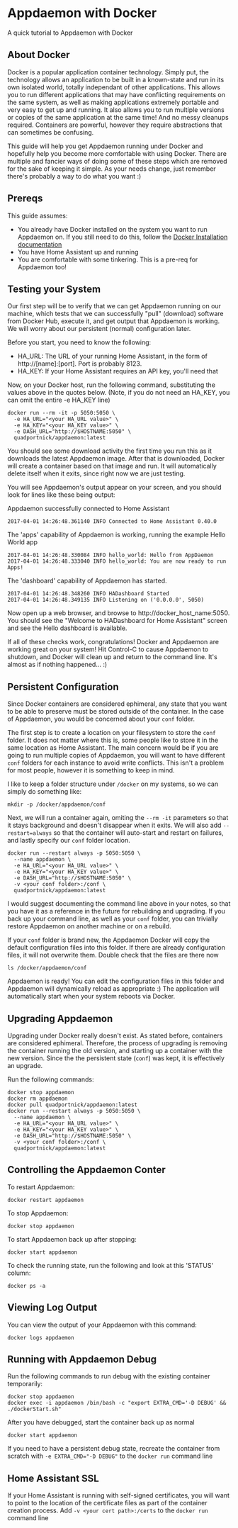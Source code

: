 # Appdaemon with Docker
A quick tutorial to Appdaemon with Docker

## About Docker
Docker is a popular application container technology. Simply put, the technology allows an application to be built in a known-state and run in its own isolated world, totally independant of other applications. This allows you to run different applications that may have conflicting requirements on the same system, as well as making applications extremely portable and very easy to get up and running. It also allows you to run multiple versions or copies of the same application at the same time! And no messy cleanups required. Containers are powerful, however they require abstractions that can sometimes be confusing. 

This guide will help you get Appdaemon running under Docker and hopefully help you become more comfortable with using Docker. There are multiple and fancier ways of doing some of these steps which are removed for the sake of keeping it simple. As your needs change, just remember there's probably a way to do what you want :)

## Prereqs
This guide assumes:
* You already have Docker installed on the system you want to run Appdaemon on. If you still need to do this, follow the [Docker Installation documentation](https://docs.docker.com/engine/installation/)
* You have Home Assistant up and running
* You are comfortable with some tinkering. This is a pre-req for Appdaemon too!

## Testing your System
Our first step will be to verify that we can get Appdaemon running on our machine, which tests that we can successfully "pull" (download) software from Docker Hub, execute it, and get output that Appdaemon is working. We will worry about our persistent (normal) configuration later.

Before you start, you need to know the following:
* HA_URL: The URL of your running Home Assistant, in the form of http://[name]:[port]. Port is probably 8123. 
* HA_KEY: If your Home Assistant requires an API key, you'll need that

Now, on your Docker host, run the following command, substituting the values above in the quotes below. (Note, if you do not need an HA_KEY, you can omit the entire -e HA_KEY line)
```
docker run --rm -it -p 5050:5050 \
  -e HA_URL="<your HA_URL value>" \
  -e HA_KEY="<your HA_KEY value>" \
  -e DASH_URL="http://$HOSTNAME:5050" \
  quadportnick/appdaemon:latest
```
You should see some download activity the first time you run this as it downloads the latest Appdaemon image. After that is downloaded, Docker will create a container based on that image and run. It will automatically delete itself when it exits, since right now we are just testing.

You will see Appdaemon's output appear on your screen, and you should look for lines like these being output:

Appdaemon successfully connected to Home Assistant
```
2017-04-01 14:26:48.361140 INFO Connected to Home Assistant 0.40.0
```

The 'apps' capability of Appdaemon is working, running the example Hello World app
```
2017-04-01 14:26:48.330084 INFO hello_world: Hello from AppDaemon
2017-04-01 14:26:48.333040 INFO hello_world: You are now ready to run Apps!
```

The 'dashboard' capability of Appdaemon has started. 
```
2017-04-01 14:26:48.348260 INFO HADashboard Started
2017-04-01 14:26:48.349135 INFO Listening on ('0.0.0.0', 5050)
```
Now open up a web browser, and browse to http://docker_host_name:5050. You should see the "Welcome to HADashboard for Home Assistant" screen and see the Hello dashboard is available.

If all of these checks work, congratulations! Docker and Appdaemon are working great on your system! Hit Control-C to cause Appdaemon to shutdown, and Docker will clean up and return to the command line. It's almost as if nothing happened... :)


## Persistent Configuration
Since Docker containers are considered ephimeral, any state that you want to be able to preserve must be stored outside of the container. In the case of Appdaemon, you would be concerned about your `conf` folder.

The first step is to create a location on your filesystem to store the `conf` folder. It does not matter where this is, some people like to store it in the same location as Home Assistant. The main concern would be if you are going to run multiple copies of Appdaemon, you will want to have different `conf` folders for each instance to avoid write conflicts. This isn't a problem for most people, however it is something to keep in mind.

I like to keep a folder structure under `/docker` on my systems, so we can simply do something like:
```
mkdir -p /docker/appdaemon/conf
```

Next, we will run a container again, omiting the `--rm -it` parameters so that it stays background and doesn't disappear when it exits. We will also add `--restart=always` so that the container will auto-start and restart on failures, and lastly specify our `conf` folder location.

```
docker run --restart always -p 5050:5050 \
  --name appdaemon \
  -e HA_URL="<your HA_URL value>" \
  -e HA_KEY="<your HA_KEY value>" \
  -e DASH_URL="http://$HOSTNAME:5050" \
  -v <your conf folder>:/conf \ 
  quadportnick/appdaemon:latest
```

I would suggest documenting the command line above in your notes, so that you have it as a reference in the future for rebuilding and upgrading. If you back up your command line, as well as your `conf` folder, you can trivially restore Appdaemon on another machine or on a rebuild.

If your `conf` folder is brand new, the Appdaemon Docker will copy the default configuration files into this folder. If there are already configuration files, it will not overwrite them. Double check that the files are there now

```
ls /docker/appdaemon/conf
```

Appdaemon is ready! You can edit the configuration files in this folder and Appdaemon will dynamically reload as appropriate :) The application will automatically start when your system reboots via Docker.

## Upgrading Appdaemon
Upgrading under Docker really doesn't exist. As stated before, containers are considered ephimeral. Therefore, the process of upgrading is removing the container running the old version, and starting up a container with the new version. Since the the persistent state (`conf`) was kept, it is effectively an upgrade.

Run the following commands:
```
docker stop appdaemon
docker rm appdaemon
docker pull quadportnick/appdaemon:latest
docker run --restart always -p 5050:5050 \
  --name appdaemon \
  -e HA_URL="<your HA_URL value>" \
  -e HA_KEY="<your HA_KEY value>" \
  -e DASH_URL="http://$HOSTNAME:5050" \
  -v <your conf folder>:/conf \ 
  quadportnick/appdaemon:latest
```

## Controlling the Appdaemon Conter
To restart Appdaemon:
```
docker restart appdaemon
```

To stop Appdaemon:
```
docker stop appdaemon
```

To start Appdaemon back up after stopping:
```
docker start appdaemon
```

To check the running state, run the following and look at this 'STATUS' column:
```
docker ps -a
```


## Viewing Log Output
You can view the output of your Appdaemon with this command:
```
docker logs appdaemon
```


## Running with Appdaemon Debug
Run the following commands to run debug with the existing container temporarily:
```
docker stop appdaemon
docker exec -i appdaemon /bin/bash -c "export EXTRA_CMD='-D DEBUG' && ./dockerStart.sh"
```

After you have debugged, start the container back up as normal
```
docker start appdaemon
```

If you need to have a persistent debug state, recreate the container from scratch with `-e EXTRA_CMD="-D DEBUG"` to the `docker run` command line

## Home Assistant SSL
If your Home Assistant is running with self-signed certificates, you will want to point to the location of the certificate files as part of the container creation process. Add `-v <your cert path>:/certs` to the `docker run` command line
